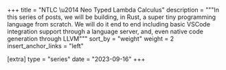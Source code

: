 +++
title = "NTLC \u2014 Neo Typed Lambda Calculus"
description = """In this series of posts, we will be building, in Rust, a super tiny programming language
from scratch. We will do it end to end including basic VSCode integration support through a language server, and, even native code generation through LLVM"""
sort_by = "weight"
weight = 2
insert_anchor_links = "left"

[extra]
type = "series"
date = "2023-09-16"
+++
